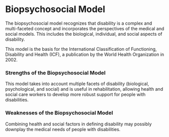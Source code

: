 # Biopsychosocial Model

The biopsychosocial model recognizes that disability is a complex and multi-faceted concept and incorporates the perspectives of the medical and social models. This includes the biological, individual, and social aspects of disability.

This model is the basis for the International Classification of Functioning, Disability and Health (ICF), a publication by the World Health Organization in 2002.

### Strengths of the Biopsychosocial Model

This model takes into account multiple facets of disability (biological, psychological, and social) and is useful in rehabilitation, allowing health and social care workers to develop more robust support for people with disabilities.

### Weaknesses of the Biopsychosocial Model

Combining health and social factors in defining disability may possibly downplay the medical needs of people with disabilities.
